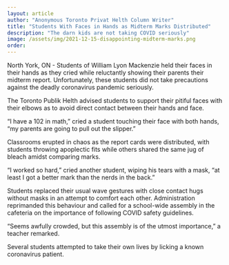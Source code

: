 ```yaml
---
layout: article
author: "Anonymous Toronto Privat Helth Column Writer"
title: "Students With Faces in Hands as Midterm Marks Distributed"
description: "The darn kids are not taking COVID seriously"
image: /assets/img/2021-12-15-disappointing-midterm-marks.png
order:
---
```


North York, ON - Students of William Lyon Mackenzie held their faces in their hands as they cried while reluctantly showing their parents their midterm report. Unfortunately, these students did not take precautions against the deadly coronavirus pandemic seriously.

The Toronto Publik Helth advised students to support their pitiful faces with their elbows as to avoid direct contact between their hands and face.

“I have a 102 in math,” cried a student touching their face with both hands, “my parents are going to pull out the slipper.”

Classrooms erupted in chaos as the report cards were distributed, with students throwing apoplectic fits while others shared the same jug of bleach amidst comparing marks.

“I worked so hard,” cried another student, wiping his tears with a mask, “at least I got a better mark than the nerds in the back.”

Students replaced their usual wave gestures with close contact hugs without masks in an attempt to comfort each other. Administration reprimanded this behaviour and called for a school-wide assembly in the cafeteria on the importance of following COVID safety guidelines.

“Seems awfully crowded, but this assembly is of the utmost importance,” a teacher remarked.

Several students attempted to take their own lives by licking a known coronavirus patient.
